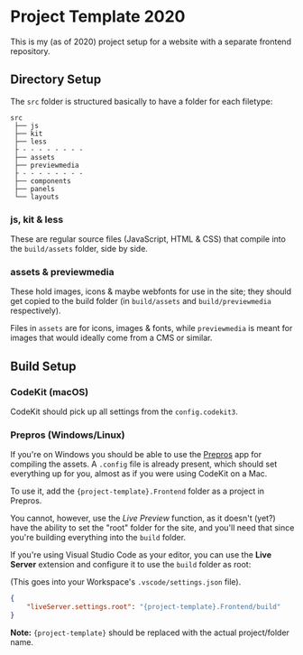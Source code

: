 # Project Template 2020

This is my (as of 2020) project setup for a website with a separate frontend
repository.

## Directory Setup

The `src` folder is structured basically to have a folder for each filetype:

```text
src
 ├── js
 ├── kit
 ├── less
 ├ - - - - - - - -
 ├── assets
 ├── previewmedia
 ├ - - - - - - - -
 ├── components
 ├── panels
 └── layouts
```

### js, kit & less

These are regular source files (JavaScript, HTML & CSS) that compile into the
`build/assets` folder, side by side.


### assets & previewmedia

These hold images, icons & maybe webfonts for use in the site; they should get
copied to the build folder (in `build/assets` and `build/previewmedia`
respectively).

Files in `assets` are for icons, images & fonts, while `previewmedia` is meant for
images that would ideally come from a CMS or similar.

## Build Setup

### CodeKit (macOS)

CodeKit should pick up all settings from the `config.codekit3`.


### Prepros (Windows/Linux)

If you're on Windows you should be able to use the [Prepros][PRE] app for
compiling the assets. A `.config` file is already present, which should set
everything up for you, almost as if you were using CodeKit on a Mac.

To use it, add the `{project-template}.Frontend` folder as a project in Prepros.

You cannot, however, use the *Live Preview* function, as it doesn't (yet?) have
the ability to set the "root" folder for the site, and you'll need that since
you're building everything into the `build` folder.

If you're using Visual Studio Code as your editor, you can use the
**Live Server** extension and configure it to use the `build` folder as root:

(This goes into your Workspace's `.vscode/settings.json` file).

```json
{
	"liveServer.settings.root": "{project-template}.Frontend/build"
}
```

**Note:** `{project-template}` should be replaced with the actual project/folder
name.







[PRE]: https://prepros.io/
